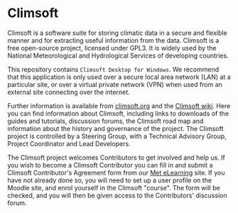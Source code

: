 # Climsoft

Climsoft is a software suite for storing climatic data in a secure and flexible manner and for extracting useful information from the data. Climsoft is a free open-source project, licensed under GPL3. It is widely used by the National Meteorological and Hydrological Services of developing countries.

This repository contains `Climsoft Desktop for Windows`. We recommend that this application is only used over a secure local area network (LAN) at a particular site, or over a virtual private network (VPN) when used from an external site connecting over the internet.

Further information is available from [climsoft.org](http://www.climsoft.org) and the [Climsoft wiki](https://github.com/opencdms/Climsoft/wiki). Here you can find information about Climsoft, including links to downloads of the guides and tutorials, discussion forums, the Climsoft road map and information about the history and governance of the project. The Climsoft project is controlled by a Steering Group, with a Technical Advisory Group, Project Coordinator and Lead Developers.

The Climsoft project welcomes Contributors to get involved and help us. If you wish to become a Climsoft Contributor you can fill in and submit a Climsoft Contributor's Agreement form from our [Met eLearning](http://www.met-elearning.org/moodle_v2/mod/assign/view.php?id=3153) site. If you have not already done so, you will need to set up a user profile on the Moodle site, and enrol yourself in the Climsoft "course". The form will be checked, and you will then be given access to the Contributors' discussion forum.
